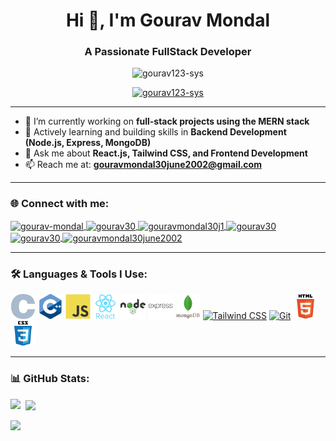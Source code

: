 <h1 align="center">Hi 👋, I'm Gourav Mondal</h1>
<h3 align="center">A Passionate FullStack Developer</h3>

<p align="center">
  <img src="https://komarev.com/ghpvc/?username=gourav123-sys&label=Profile%20views&color=0e75b6&style=flat" alt="gourav123-sys" />
</p>

<p align="center">
  <a href="https://github.com/ryo-ma/github-profile-trophy">
    <img src="https://github-profile-trophy.vercel.app/?username=gourav123-sys&theme=algolia" alt="gourav123-sys" />
  </a>
</p>

---

- 🔭 I’m currently working on **full-stack projects using the MERN stack**
- 🌱 Actively learning and building skills in **Backend Development (Node.js, Express, MongoDB)**
- 💬 Ask me about **React.js, Tailwind CSS, and Frontend Development**
- 📫 Reach me at: **gouravmondal30june2002@gmail.com**

---

<h3 align="left">🌐 Connect with me:</h3>
<p align="left">
  <a href="https://linkedin.com/in/gourav-mondal-55a812204" target="blank">
    <img align="center" src="https://raw.githubusercontent.com/rahuldkjain/github-profile-readme-generator/master/src/images/icons/Social/linked-in-alt.svg" alt="gourav-mondal" height="30" width="40" />
  </a>
  <a href="https://www.codechef.com/users/gour_av" target="blank">
    <img align="center" src="https://cdn.jsdelivr.net/npm/simple-icons@3.1.0/icons/codechef.svg" alt="gourav30" height="30" width="40" />
  </a>
  <a href="https://www.hackerrank.com/gouravmondal30j1" target="blank">
    <img align="center" src="https://raw.githubusercontent.com/rahuldkjain/github-profile-readme-generator/master/src/images/icons/Social/hackerrank.svg" alt="gouravmondal30j1" height="30" width="40" />
  </a>
  <a href="https://codeforces.com/profile/gourav30" target="blank">
    <img align="center" src="https://raw.githubusercontent.com/rahuldkjain/github-profile-readme-generator/master/src/images/icons/Social/codeforces.svg" alt="gourav30" height="30" width="40" />
  </a>
  <a href="https://www.leetcode.com/gourav30" target="blank">
    <img align="center" src="https://raw.githubusercontent.com/rahuldkjain/github-profile-readme-generator/master/src/images/icons/Social/leet-code.svg" alt="gourav30" height="30" width="40" />
  </a>
  <a href="https://auth.geeksforgeeks.org/user/gouravmondal30june2002" target="blank">
    <img align="center" src="https://raw.githubusercontent.com/rahuldkjain/github-profile-readme-generator/master/src/images/icons/Social/geeks-for-geeks.svg" alt="gouravmondal30june2002" height="30" width="40" />
  </a>
</p>

---

<h3 align="left">🛠️ Languages & Tools I Use:</h3>
<p align="left">
  <a href="https://www.cprogramming.com/" target="_blank"><img src="https://raw.githubusercontent.com/devicons/devicon/master/icons/c/c-original.svg" alt="C" width="40" height="40"/></a>
  <a href="https://www.w3schools.com/cpp/" target="_blank"><img src="https://raw.githubusercontent.com/devicons/devicon/master/icons/cplusplus/cplusplus-original.svg" alt="C++" width="40" height="40"/></a>
  <a href="https://developer.mozilla.org/en-US/docs/Web/JavaScript" target="_blank"><img src="https://raw.githubusercontent.com/devicons/devicon/master/icons/javascript/javascript-original.svg" alt="JavaScript" width="40" height="40"/></a>
  <a href="https://reactjs.org/" target="_blank"><img src="https://raw.githubusercontent.com/devicons/devicon/master/icons/react/react-original-wordmark.svg" alt="React" width="40" height="40"/></a>
  <a href="https://nodejs.org/" target="_blank"><img src="https://raw.githubusercontent.com/devicons/devicon/master/icons/nodejs/nodejs-original-wordmark.svg" alt="Node.js" width="40" height="40"/></a>
  <a href="https://expressjs.com/" target="_blank"><img src="https://raw.githubusercontent.com/devicons/devicon/master/icons/express/express-original-wordmark.svg" alt="Express" width="40" height="40"/></a>
  <a href="https://www.mongodb.com/" target="_blank"><img src="https://raw.githubusercontent.com/devicons/devicon/master/icons/mongodb/mongodb-original-wordmark.svg" alt="MongoDB" width="40" height="40"/></a>
  <a href="https://tailwindcss.com/" target="_blank"><img src="https://www.vectorlogo.zone/logos/tailwindcss/tailwindcss-icon.svg" alt="Tailwind CSS" width="40" height="40"/></a>
  <a href="https://git-scm.com/" target="_blank"><img src="https://www.vectorlogo.zone/logos/git-scm/git-scm-icon.svg" alt="Git" width="40" height="40"/></a>
  <a href="https://www.w3.org/html/" target="_blank"><img src="https://raw.githubusercontent.com/devicons/devicon/master/icons/html5/html5-original-wordmark.svg" alt="HTML" width="40" height="40"/></a>
  <a href="https://www.w3schools.com/css/" target="_blank"><img src="https://raw.githubusercontent.com/devicons/devicon/master/icons/css3/css3-original-wordmark.svg" alt="CSS" width="40" height="40"/></a>
</p>

---

<h3>📊 GitHub Stats:</h3>

<p>
  <img align="left" src="https://github-readme-stats.vercel.app/api/top-langs/?username=gourav123-sys&layout=compact&theme=tokyonight" />
</p>
<p>&nbsp;
  <img align="center" src="https://github-readme-stats.vercel.app/api?username=gourav123-sys&show_icons=true&theme=tokyonight" />
</p>
<p>
  <img align="center" src="https://github-readme-streak-stats.herokuapp.com/?user=gourav123-sys&theme=tokyonight" />
</p>
